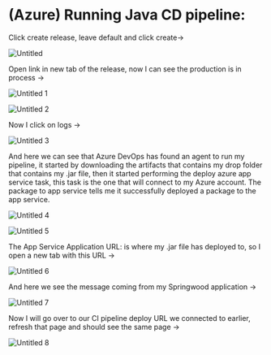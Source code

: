 # (Azure) Running Java CD pipeline:

Click create release, leave default and click create→ 

![Untitled](https://user-images.githubusercontent.com/42151912/209975510-57619129-001e-4b0a-ac18-866eef1d44c5.png)


Open link in new tab of the release, now I can see the production is in process → 

![Untitled 1](https://user-images.githubusercontent.com/42151912/209975534-53e8308e-0e0d-427c-a4d2-1db63a925484.png)

![Untitled 2](https://user-images.githubusercontent.com/42151912/209975559-c071ba56-e7da-42cf-9ed5-d333b4d8dbd2.png)


Now I click on logs →

![Untitled 3](https://user-images.githubusercontent.com/42151912/209975644-c4422f7f-0f91-4fae-a824-7663327d2e5b.png)


And here we can see that Azure DevOps has found an agent to run my pipeline, it started by downloading the artifacts that contains my drop folder that contains my .jar file, then it started performing the deploy azure app service task, this task is the one that will connect to my Azure account. The package to app service tells me it successfully deployed a package to the app service. 

![Untitled 4](https://user-images.githubusercontent.com/42151912/209976025-a49c42b3-b6b9-44c4-848e-78153b51e339.png)

![Untitled 5](https://user-images.githubusercontent.com/42151912/209976101-417411b8-70eb-4d68-ac01-19eb7dbe7647.png)


The App Service Application URL: <url> is where my .jar file has deployed to, so I open a new tab with this URL → 

![Untitled 6](https://user-images.githubusercontent.com/42151912/209976224-76b3f62d-c1b3-4374-813c-fa4fd559d7b4.png)

  
And here we see the message coming from my Springwood application → 

![Untitled 7](https://user-images.githubusercontent.com/42151912/209976355-3e0ae17a-dc4b-499a-bfad-ef9b990d8dde.png)

  
Now I will go over to our CI pipeline deploy URL we connected to earlier, refresh that page and should see the same page → 

![Untitled 8](https://user-images.githubusercontent.com/42151912/209976408-7ec4afca-cd90-4f63-bcc8-525fa351d79e.png)
